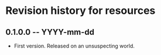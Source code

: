 # Revision history for resources

## 0.1.0.0 -- YYYY-mm-dd

* First version. Released on an unsuspecting world.
